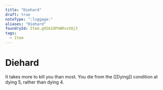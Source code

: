 ```yaml
---
title: "Diehard"
draft: true
noteType: ":luggage:"
aliases: "Diehard"
foundryId: Item.gHIA1OPUWRsv5Oj3
tags:
  - Item
---
```


# Diehard

It takes more to kill you than most. You die from the [[Dying]] condition at dying 5, rather than dying 4.

